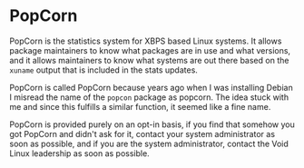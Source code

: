 PopCorn
=======

PopCorn is the statistics system for XBPS based Linux systems.  It
allows package maintainers to know what packages are in use and what
versions, and it allows maintainers to know what systems are out there
based on the `xuname` output that is included in the stats updates.

PopCorn is called PopCorn because years ago when I was installing
Debian I misread the name of the `popcon` package as popcorn.  The
idea stuck with me and since this fulfills a similar function, it
seemed like a fine name.

PopCorn is provided purely on an opt-in basis, if you find that
somehow you got PopCorn and didn't ask for it, contact your system
administrator as soon as possible, and if you are the system
administrator, contact the Void Linux leadership as soon as possible.
